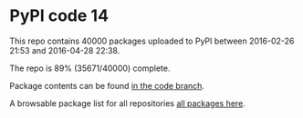 # PyPI code 14

This repo contains 40000 packages uploaded to PyPI between 
2016-02-26 21:53 and 2016-04-28 22:38.

The repo is 89% (35671/40000) complete.

Package contents can be found [in the code branch](https://github.com/pypi-data/pypi-mirror-14/tree/code/packages).

A browsable package list for all repositories [all packages here](https://pypi-data.github.io/website/repositories/pypi-mirror-14).


